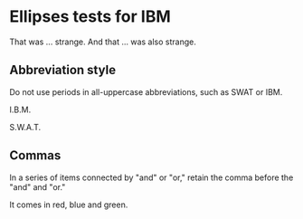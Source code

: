 # Ellipses tests for IBM

That was ... strange. And that … was also strange.

## Abbreviation style

Do not use periods in all-uppercase abbreviations, such as SWAT or IBM.

I.B.M.

S.W.A.T.

## Commas

In a series of items connected by "and" or "or," retain the comma before the "and" and "or."

It comes in red, blue and green.
